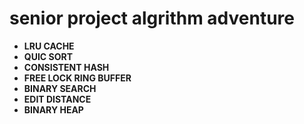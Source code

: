 # senior project algrithm adventure

- **LRU CACHE**
- **QUIC SORT**
- **CONSISTENT HASH**
- **FREE LOCK RING BUFFER**
- **BINARY SEARCH**
- **EDIT DISTANCE**
- **BINARY HEAP**
